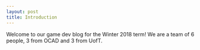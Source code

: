 ```yaml
---
layout: post
title: Introduction
---
```


Welcome to our game dev blog for the Winter 2018 term! We are a team of 6 people, 3 from OCAD and 3 from UofT.
